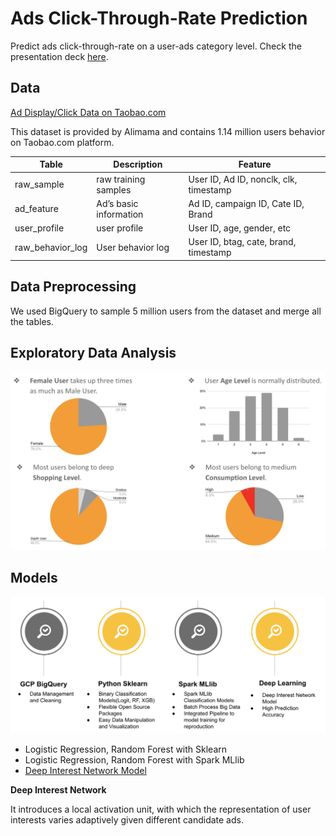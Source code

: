 # Ads Click-Through-Rate Prediction
Predict ads click-through-rate on a user-ads category level. Check the presentation deck [here](https://docs.google.com/presentation/d/1dN4TaYZcPWpv2UaOVRHlBH_YVP0nesZbYZ-prGP1oCQ/edit?usp=sharing).

## **Data**
[Ad Display/Click Data on Taobao.com](https://tianchi.aliyun.com/dataset/dataDetail?dataId=56)

This dataset is provided by Alimama and contains 1.14 million users behavior on Taobao.com platform.

| Table| Description| Feature
|---|---|---|
|raw_sample|	raw training samples	|User   ID, Ad ID, nonclk, clk, timestamp|
|ad_feature|	Ad’s basic information	|Ad   ID, campaign ID, Cate ID, Brand|
|user_profile	|user profile	|User   ID, age, gender, etc|
|raw_behavior_log	|User behavior log	|User   ID, btag, cate, brand, timestamp|

## **Data Preprocessing**
We used BigQuery to sample 5 million users from the dataset and merge all the tables.

## **Exploratory Data Analysis**
<img src="eda.png" width="700px">

## **Models**
<img src="model_process.png" width="700px">

- Logistic Regression, Random Forest with Sklearn
- Logistic Regression, Random Forest with Spark MLlib
- [Deep Interest Network Model](https://arxiv.org/pdf/1706.06978.pdf)

**Deep Interest Network**

It introduces a local activation unit, with which the representation of user interests varies adaptively
given different candidate ads.

